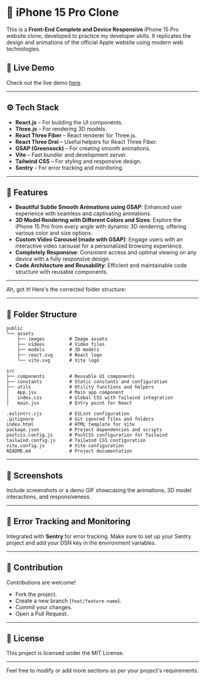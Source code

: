 # 📱 iPhone 15 Pro Clone  

This is a **Front-End Complete and Device Responsive** iPhone 15 Pro website clone, developed to practice my developer skills. It replicates the design and animations of the official Apple website using modern web technologies.  

## 🚀 Live Demo  
Check out the live demo [here](https://iphone-15pro-eight.vercel.app/).  

---

## ⚙️ Tech Stack  
- **React.js** – For building the UI components.  
- **Three.js** – For rendering 3D models.  
- **React Three Fiber** – React renderer for Three.js.  
- **React Three Drei** – Useful helpers for React Three Fiber.  
- **GSAP (Greensock)** – For creating smooth animations.  
- **Vite** – Fast bundler and development server.  
- **Tailwind CSS** – For styling and responsive design.  
- **Sentry** – For error tracking and monitoring.  

---

## 🔋 Features  
- **Beautiful Subtle Smooth Animations using GSAP**: Enhanced user experience with seamless and captivating animations.  
- **3D Model Rendering with Different Colors and Sizes**: Explore the iPhone 15 Pro from every angle with dynamic 3D rendering, offering various color and size options.  
- **Custom Video Carousel (made with GSAP)**: Engage users with an interactive video carousel for a personalized browsing experience.  
- **Completely Responsive**: Consistent access and optimal viewing on any device with a fully responsive design.  
- **Code Architecture and Reusability**: Efficient and maintainable code structure with reusable components.  

---

Ah, got it! Here's the corrected folder structure:

---

## 📂 Folder Structure  
```plaintext
public
└── assets
    ├── images         # Image assets
    ├── videos         # Video files
    ├── models         # 3D models
    ├── react.svg      # React logo
    └── vite.svg       # Vite logo

src
├── components         # Reusable UI components
├── constants          # Static constants and configuration
├── utils              # Utility functions and helpers
│   App.jsx            # Main app component
│   index.css          # Global CSS with Tailwind integration
│   main.jsx           # Entry point for React

.eslintrc.cjs          # ESLint configuration
.gitignore             # Git ignored files and folders
index.html             # HTML template for Vite
package.json           # Project dependencies and scripts
postcss.config.js      # PostCSS configuration for Tailwind
tailwind.config.js     # Tailwind CSS configuration
vite.config.js         # Vite configuration
README.md              # Project documentation
```

---


## 📸 Screenshots  
Include screenshots or a demo GIF showcasing the animations, 3D model interactions, and responsiveness.  

---

## 🐞 Error Tracking and Monitoring  
Integrated with **Sentry** for error tracking. Make sure to set up your Sentry project and add your DSN key in the environment variables.  

---

## 🤝 Contribution  
Contributions are welcome!  
- Fork the project.  
- Create a new branch (`feat/feature-name`).  
- Commit your changes.  
- Open a Pull Request.  

---

## 📄 License  
This project is licensed under the MIT License.  


---

Feel free to modify or add more sections as per your project's requirements.

